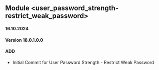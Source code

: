 ## Module <user_password_strength-restrict_weak_password>

#### 16.10.2024
#### Version 18.0.1.0.0
#### ADD

- Initial Commit for User Password Strength - Restrict Weak Password
